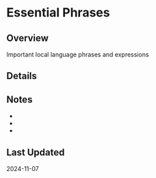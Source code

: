 # Essential Phrases

## Overview
Important local language phrases and expressions

## Details

## Notes
- 
- 
- 

## Last Updated
2024-11-07

